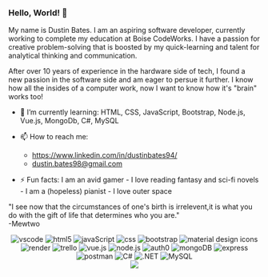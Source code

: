 ### Hello, World! 👋

<!--
**dustinbates/dustinbates** is a ✨ _special_ ✨ repository because its `README.md` (this file) appears on your GitHub profile.

Here are some ideas to get you started:

- 🔭 I’m currently working on ...
- 🌱 I’m currently learning ...
- 👯 I’m looking to collaborate on ...
- 🤔 I’m looking for help with ...
- 💬 Ask me about ...
- 📫 How to reach me: ...
- 😄 Pronouns: ...
- ⚡ Fun fact: ...
-->

My name is Dustin Bates. I am an aspiring software developer, currently working to complete my education at Boise CodeWorks. I have a passion for creative problem-solving that is boosted by my quick-learning and talent for analytical thinking and communication. 

After over 10 years of experience in the hardware side of tech, I found a new passion in the software side and am eager to persue it further. I know how all the insides of a computer work, now I want to know how it's "brain" works too! 

- 🌱 I’m currently learning: HTML, CSS, JavaScript, Bootstrap, Node.js, Vue.js, MongoDb, C#, MySQL

- 📫 How to reach me: 
    - https://www.linkedin.com/in/dustinbates94/
    - dustin.bates98@gmail.com
    
- ⚡ Fun facts: I am an avid gamer - I love reading fantasy and sci-fi novels - I am a (hopeless) pianist - I love outer space 


"I see now that the circumstances of one's birth is irrelevent,it is what you do with the gift of life that determines who you are." <br>
-Mewtwo
    
<div align="center">
<img src="https://img.shields.io/badge/Visual%20Studio%20Code-007ACC.svg?style=for-the-badge&logo=Visual-Studio-Code&logoColor=white" title="vscode"/>     
<img src="https://img.shields.io/badge/HTML5-E34F26.svg?style=for-the-badge&logo=HTML5&logoColor=white" title="html5"/> 
<img src="https://img.shields.io/badge/JavaScript-F7DF1E.svg?style=for-the-badge&logo=JavaScript&logoColor=black" title="javaScript"/> 
<img src="https://img.shields.io/badge/CSS3-1572B6.svg?style=for-the-badge&logo=CSS3&logoColor=white" title="css"/> 
<img src="https://img.shields.io/badge/Bootstrap-7952B3.svg?style=for-the-badge&logo=Bootstrap&logoColor=white" title="bootstrap"/> 
<img src="https://img.shields.io/badge/Material%20Design%20Icons-2196F3.svg?style=for-the-badge&logo=Material-Design-Icons&logoColor=white" title="material design icons"/> 
<img src="https://img.shields.io/badge/Render-46E3B7.svg?style=for-the-badge&logo=Render&logoColor=white" title="render"/> 
<img src="https://img.shields.io/badge/Trello-0052CC.svg?style=for-the-badge&logo=Trello&logoColor=white" title="trello"/> 
<img src="https://img.shields.io/badge/Vue.js-4FC08D.svg?style=for-the-badge&logo=vuedotjs&logoColor=white" title="vue.js"/> 
<img src="https://img.shields.io/badge/Node.js-339933.svg?style=for-the-badge&logo=nodedotjs&logoColor=white" title="node.js"/> 
<img src="https://img.shields.io/badge/Auth0-EB5424.svg?style=for-the-badge&logo=Auth0&logoColor=white" title="auth0"/>
<img src="https://img.shields.io/badge/MongoDB-47A248.svg?style=for-the-badge&logo=MongoDB&logoColor=white" title="mongoDB"/> 
<img src="https://img.shields.io/badge/Express-000000.svg?style=for-the-badge&logo=Express&logoColor=white" title="express"/> 
<img src="https://img.shields.io/badge/Postman-FF6C37.svg?style=for-the-badge&logo=Postman&logoColor=white" title="postman"/> 
<img src="https://img.shields.io/badge/C%20Sharp-239120.svg?style=for-the-badge&logo=C-Sharp&logoColor=white" title="C#"/> 
<img src="https://img.shields.io/badge/.NET-512BD4.svg?style=for-the-badge&logo=dotnet&logoColor=white" title=".NET"/> 
<img src="https://img.shields.io/badge/MySQL-4479A1.svg?style=for-the-badge&logo=MySQL&logoColor=white" title="MySQL"/>
</div>
 
 

 
<div align="center">
  <div style="text-align: center;">
    <a href="https://github.com/anuraghazra/github-readme-stats">
      <img align="center" src="https://github-readme-stats.vercel.app/api?username=dustinbates&count_private=true&show_icons=true&theme=aura" />
    </a>
  </div>
</div>
